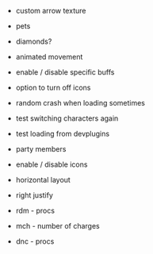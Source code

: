 - custom arrow texture

- pets
- diamonds?
- animated movement
- enable / disable specific buffs
- option to turn off icons
- random crash when loading sometimes
- test switching characters again
- test loading from devplugins
- party members
- enable / disable icons
- horizontal layout
- right justify
- rdm - procs
- mch - number of charges
- dnc - procs